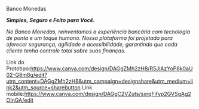 Banco Monedas

***Simples, Seguro e Feito para Você.***

*No Banco Monedas, reinventamos a experiência bancária com tecnologia de ponta e um toque humano. Nossa plataforma foi projetada para oferecer segurança, agilidade e acessibilidade, garantindo que cada cliente tenha controle total sobre suas finanças.*

Link do Protótipo:https://www.canva.com/design/DAGgZMh2zH8/R5JlAzYoP8k0aU02-G8m8g/edit?utm_content=DAGgZMh2zH8&utm_campaign=designshare&utm_medium=link2&utm_source=sharebutton
Link mobile:https://www.canva.com/design/DAGgC2VZuts/sxrqFifyp2GVSgAg2OInGA/edit
